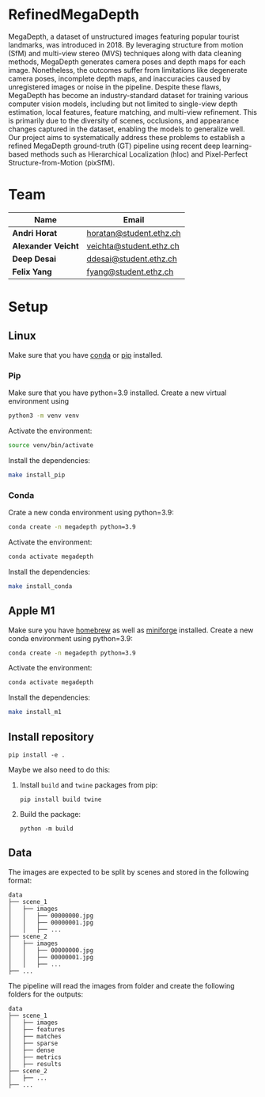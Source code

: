 # RefinedMegaDepth

MegaDepth, a dataset of unstructured images featuring popular tourist landmarks, was introduced in 2018. By leveraging structure from motion (SfM) and multi-view stereo (MVS) techniques along with data cleaning methods, MegaDepth generates camera poses and depth maps for each image. Nonetheless, the outcomes suffer from limitations like degenerate camera poses, incomplete depth maps, and inaccuracies caused by unregistered images or noise in the pipeline. Despite these flaws, MegaDepth has become an industry-standard dataset for training various computer vision models, including but not limited to single-view depth estimation, local features, feature matching, and multi-view refinement. This is primarily due to the diversity of scenes, occlusions, and appearance changes captured in the dataset, enabling the models to generalize well.
Our project aims to systematically address these problems to establish a refined MegaDepth ground-truth (GT) pipeline using recent deep learning-based methods such as Hierarchical Localization (hloc) and Pixel-Perfect Structure-from-Motion (pixSfM).

# Team
| Name                 | Email                   |
| -------------------- | ----------------------- |
| **Andri Horat**      | horatan@student.ethz.ch |
| **Alexander Veicht** | veichta@student.ethz.ch |
| **Deep Desai**       | ddesai@student.ethz.ch  |
| **Felix Yang**       | fyang@student.ethz.ch   |

# Setup

## Linux
Make sure that you have [conda](https://docs.conda.io/en/latest/miniconda.html) or [pip](https://pip.pypa.io/en/stable/installing/) installed.

### Pip
Make sure that you have python=3.9 installed. Create a new virtual environment using 
```bash
python3 -m venv venv
```

Activate the environment:
```bash
source venv/bin/activate
```

Install the dependencies:
```bash
make install_pip
```

### Conda
Crate a new conda environment using python=3.9:
```bash
conda create -n megadepth python=3.9
```

Activate the environment:
```bash
conda activate megadepth
```

Install the dependencies:
```bash
make install_conda
```

## Apple M1
Make sure you have [homebrew](https://brew.sh/) as well as [miniforge](https://github.com/conda-forge/miniforge) installed. Create a new conda environment using python=3.9:
```bash
conda create -n megadepth python=3.9
```

Activate the environment:
```bash
conda activate megadepth
```

Install the dependencies:
```bash
make install_m1
```

## Install repository

```pip install -e .```

Maybe we also need to do this:
1. Install `build` and `twine` packages from pip:
   ```shell
   pip install build twine 
   ``` 
2. Build the package:
   ```shell
   python -m build
   ``` 

## Data
The images are expected to be split by scenes and stored in the following format:
```
data
├── scene_1
│   ├── images
│   │   ├── 00000000.jpg
│   │   ├── 00000001.jpg
│   │   ├── ...
├── scene_2
│   ├── images
│   │   ├── 00000000.jpg
│   │   ├── 00000001.jpg
│   │   ├── ...
├── ...
```
The pipeline will read the images from folder and create the following folders for the outputs:
```
data
├── scene_1
│   ├── images
│   ├── features
│   ├── matches
│   ├── sparse
│   ├── dense
│   ├── metrics
│   ├── results
├── scene_2
│   ├── ...
├── ...
```

